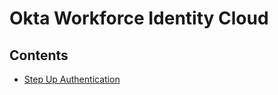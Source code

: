 # Okta Workforce Identity Cloud

## Contents

* [Step Up Authentication](Step%20Up%20Authentication/README.md)
